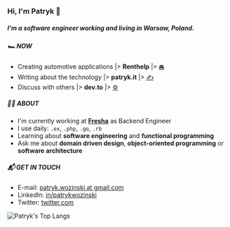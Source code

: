 ### Hi, I'm Patryk 👋

##### I'm a software engineer working and living in Warsaw, Poland.

##### 🏎 NOW

- Creating automotive applications |> **Renthelp** |> [🚘](https://github.com/renthelp)
- Writing about the technology |> **patryk.it** |> [✍️](https://patryk.it)
- Discuss with others |> **dev.to** |> [⚙️](https://dev.to/patryk)

##### 👨‍💻 ABOUT

- I'm currently working at **[Fresha](https://fresha.engineering/)** as Backend Engineer
- I use daily: `.ex`, `.php`, `.go`, `.rb`
- Learning about **software engineering** and **functional programming**
- Ask me about **domain driven design**, **object-oriented programming** or **software architecture**

##### 📬 GET IN TOUCH

- E-mail: [patryk.wozinski at gmail.com](patryk.wozinski@gmail.com)
- LinkedIn: [in/patrykwozinski](https://www.linkedin.com/in/patrykwozinski/)
- Twitter: [twitter.com](https://twitter.com/patrykwozinski)

![Patryk's Top Langs](https://github-readme-stats.vercel.app/api/top-langs/?username=patrykwozinski&hide=css,html&layout=compact)
